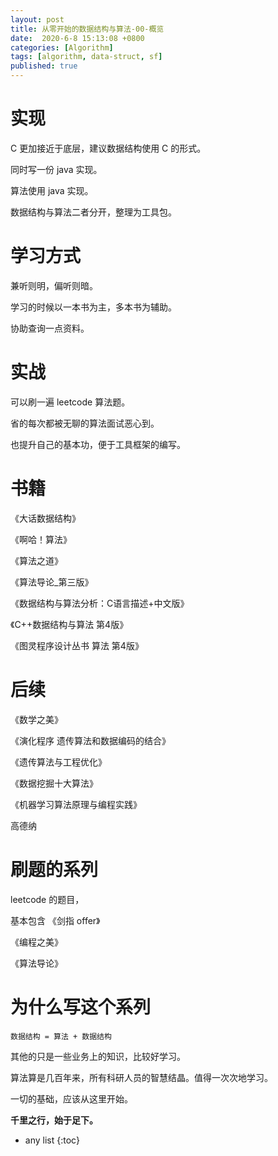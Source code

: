 ```yaml
---
layout: post
title: 从零开始的数据结构与算法-00-概览
date:  2020-6-8 15:13:08 +0800
categories: [Algorithm]
tags: [algorithm, data-struct, sf]
published: true
---
```


# 实现

C 更加接近于底层，建议数据结构使用 C 的形式。

同时写一份 java 实现。

算法使用 java 实现。

数据结构与算法二者分开，整理为工具包。

# 学习方式

兼听则明，偏听则暗。

学习的时候以一本书为主，多本书为辅助。

协助查询一点资料。

# 实战

可以刷一遍 leetcode 算法题。

省的每次都被无聊的算法面试恶心到。

也提升自己的基本功，便于工具框架的编写。

# 书籍

《大话数据结构》

《啊哈！算法》

《算法之道》

《算法导论_第三版》

《数据结构与算法分析：C语言描述+中文版》

《C++数据结构与算法 第4版》

《图灵程序设计丛书 算法 第4版》

# 后续

《数学之美》

《演化程序 遗传算法和数据编码的结合》

《遗传算法与工程优化》

《数据挖掘十大算法》

《机器学习算法原理与编程实践》

高德纳

# 刷题的系列

leetcode 的题目，

基本包含 《剑指 offer》

《编程之美》

《算法导论》

# 为什么写这个系列

```
数据结构 = 算法 + 数据结构
```

其他的只是一些业务上的知识，比较好学习。

算法算是几百年来，所有科研人员的智慧结晶。值得一次次地学习。

一切的基础，应该从这里开始。

**千里之行，始于足下。**

* any list
{:toc}